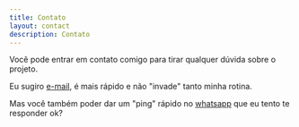 ```yaml
---
title: Contato
layout: contact
description: Contato
---
```


Você pode entrar em contato comigo para tirar qualquer dúvida sobre o projeto.

Eu sugiro [e-mail](mailto:ccassio@cassiobp.com.b), é mais rápido e não "invade" tanto minha rotina.

Mas você também poder dar um "ping" rápido no [whatsapp](tel:5511999430820) que eu tento te responder ok?